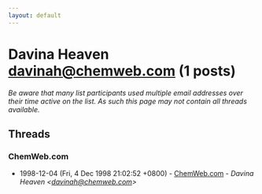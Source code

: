 ```yaml
---
layout: default
---
```


# Davina Heaven <davinah@chemweb.com> (1 posts)

_Be aware that many list participants used multiple email addresses over their time active on the list. As such this page may not contain all threads available._

## Threads

### ChemWeb.com
+ 1998-12-04 (Fri, 4 Dec 1998 21:02:52 +0800) - [ChemWeb.com](/archive/1998/12/ae5dfe7e1e0b6255b3e7555a176361c06b4a81650a8c127dd8b85470d0fe2a1d) - _Davina Heaven \<davinah@chemweb.com\>_

